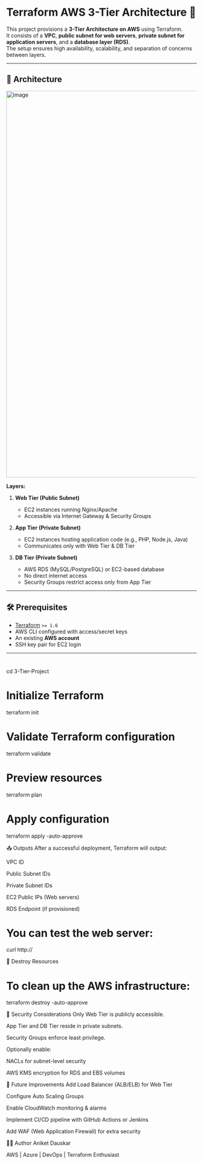 # Terraform AWS 3-Tier Architecture 🚀

This project provisions a **3-Tier Architecture on AWS** using Terraform.  
It consists of a **VPC**, **public subnet for web servers**, **private subnet for application servers**, and a **database layer (RDS)**.  
The setup ensures high availability, scalability, and separation of concerns between layers.

---

## 📌 Architecture

<img width="1536" height="1024" alt="image" src="https://github.com/user-attachments/assets/de267d27-0d7f-468d-bebc-8f677ee3115b" />

**Layers:**
1. **Web Tier (Public Subnet)**  
   - EC2 instances running Nginx/Apache  
   - Accessible via Internet Gateway & Security Groups  

2. **App Tier (Private Subnet)**  
   - EC2 instances hosting application code (e.g., PHP, Node.js, Java)  
   - Communicates only with Web Tier & DB Tier  

3. **DB Tier (Private Subnet)**  
   - AWS RDS (MySQL/PostgreSQL) or EC2-based database  
   - No direct internet access  
   - Security Groups restrict access only from App Tier  

---

## 🛠️ Prerequisites

- [Terraform](https://developer.hashicorp.com/terraform/downloads) `>= 1.6`
- AWS CLI configured with access/secret keys
- An existing **AWS account**
- SSH key pair for EC2 login

---

#
   cd 3-Tier-Project
# Initialize Terraform
terraform init

# Validate Terraform configuration
terraform validate

# Preview resources
terraform plan

# Apply configuration
terraform apply -auto-approve

📤 Outputs
After a successful deployment, Terraform will output:

VPC ID

Public Subnet IDs

Private Subnet IDs

EC2 Public IPs (Web servers)

RDS Endpoint (if provisioned)

# You can test the web server:

curl http://<web-public-ip>

🧹 Destroy Resources
# To clean up the AWS infrastructure:
terraform destroy -auto-approve

🔐 Security Considerations
Only Web Tier is publicly accessible.

App Tier and DB Tier reside in private subnets.

Security Groups enforce least privilege.

Optionally enable:

NACLs for subnet-level security

AWS KMS encryption for RDS and EBS volumes

🚀 Future Improvements
Add Load Balancer (ALB/ELB) for Web Tier

Configure Auto Scaling Groups

Enable CloudWatch monitoring & alarms

Implement CI/CD pipeline with GitHub Actions or Jenkins

Add WAF (Web Application Firewall) for extra security

👨‍💻 Author
Aniket Dauskar

AWS | Azure | DevOps | Terraform Enthusiast


